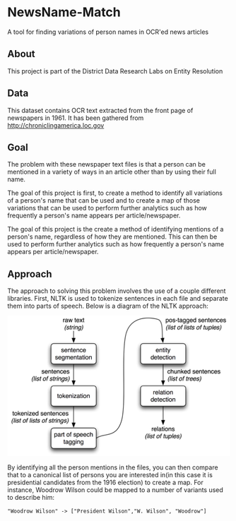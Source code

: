 NewsName-Match
==============

A tool for finding variations of person names in OCR'ed news articles

About
-----

This project is part of the District Data Research Labs on Entity Resolution

Data
----

This dataset contains OCR text extracted from the front page of newspapers in 1961.  It has been gathered from http://chroniclingamerica.loc.gov

Goal
----

The problem with these newspaper text files is that a person can be mentioned in a variety of ways in an article other than by using their full name.

The goal of this project is first, to create a method to identify all variations of a person's name that can be used and to create a map of those variations that can be used to perform further analytics such as how frequently a person's name appears per article/newspaper.

The goal of this project is the create a method of identifying mentions of a person's name, regardless of how they are mentioned.  This can then be used to perform further analytics such as how frequently a person's name appears per article/newspaper.

Approach
--------

The approach to solving this problem involves the use of a couple different libraries.  First, NLTK is used to tokenize sentences in each file and separate them into parts of speech.  Below is a diagram of the NLTK approach:

![NLTK Approach](/docs/ie-architecture.png)

By identifying all the person mentions in the files, you can then compare that to a canonical list of persons you are interested in(in this case it is presidential candidates from the 1916 election) to create a map.  For instance, Woodrow Wilson could be mapped to a number of variants used to describe him:

```
"Woodrow Wilson" -> ["President Wilson","W. Wilson", "Woodrow"]
```
